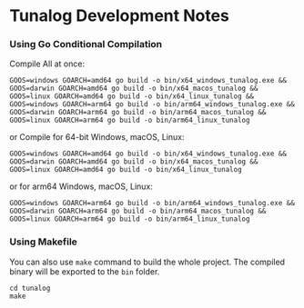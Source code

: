 # Tunalog Development Notes

### Using Go Conditional Compilation

Compile All at once:

```
GOOS=windows GOARCH=amd64 go build -o bin/x64_windows_tunalog.exe &&
GOOS=darwin GOARCH=amd64 go build -o bin/x64_macos_tunalog &&
GOOS=linux GOARCH=amd64 go build -o bin/x64_linux_tunalog &&
GOOS=windows GOARCH=arm64 go build -o bin/arm64_windows_tunalog.exe &&
GOOS=darwin GOARCH=arm64 go build -o bin/arm64_macos_tunalog &&
GOOS=linux GOARCH=arm64 go build -o bin/arm64_linux_tunalog
```

or Compile for 64-bit Windows, macOS, Linux:

```
GOOS=windows GOARCH=amd64 go build -o bin/x64_windows_tunalog.exe &&
GOOS=darwin GOARCH=amd64 go build -o bin/x64_macos_tunalog &&
GOOS=linux GOARCH=amd64 go build -o bin/x64_linux_tunalog
```

or for arm64 Windows, macOS, Linux:

```
GOOS=windows GOARCH=arm64 go build -o bin/arm64_windows_tunalog.exe &&
GOOS=darwin GOARCH=arm64 go build -o bin/arm64_macos_tunalog &&
GOOS=linux GOARCH=arm64 go build -o bin/arm64_linux_tunalog
```

### Using Makefile

You can also use `make` command to build the whole project. The compiled binary will be exported to the `bin` folder.

```
cd tunalog
make
```

